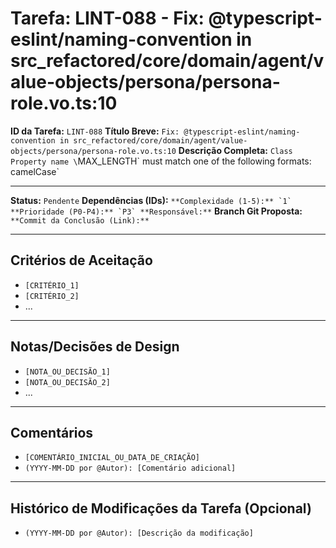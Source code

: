 # Tarefa: LINT-088 - Fix: @typescript-eslint/naming-convention in src_refactored/core/domain/agent/value-objects/persona/persona-role.vo.ts:10

**ID da Tarefa:** `LINT-088`
**Título Breve:** `Fix: @typescript-eslint/naming-convention in src_refactored/core/domain/agent/value-objects/persona/persona-role.vo.ts:10`
**Descrição Completa:**
`Class Property name \`MAX_LENGTH\` must match one of the following formats: camelCase`

---

**Status:** `Pendente`
**Dependências (IDs):** ``
**Complexidade (1-5):** `1`
**Prioridade (P0-P4):** `P3`
**Responsável:** ``
**Branch Git Proposta:** ``
**Commit da Conclusão (Link):** ``

---

## Critérios de Aceitação
- `[CRITÉRIO_1]`
- `[CRITÉRIO_2]`
- ...

---

## Notas/Decisões de Design
- `[NOTA_OU_DECISÃO_1]`
- `[NOTA_OU_DECISÃO_2]`
- ...

---

## Comentários
- `[COMENTÁRIO_INICIAL_OU_DATA_DE_CRIAÇÃO]`
- `(YYYY-MM-DD por @Autor): [Comentário adicional]`

---

## Histórico de Modificações da Tarefa (Opcional)
- `(YYYY-MM-DD por @Autor): [Descrição da modificação]`
